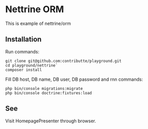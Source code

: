 # Nettrine ORM

This is example of nettrine/orm

## Installation

Run commands:
```
git clone git@github.com:contributte/playground.git
cd playground/nettrine`
composer install
```

Fill DB host, DB name, DB user, DB password and rnn commands:

```
php bin/console migrations:migrate
php bin/console doctrine:fixtures:load
```

## See

Visit HomepagePresenter through browser.
